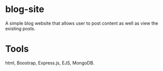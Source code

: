 # blog-site
A simple blog website that allows user to post content as well as view the existing posts.

# Tools
html, Boostrap, Express.js, EJS, MongoDB.
